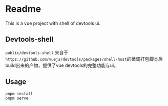 # Readme

This is a vue project with shell of devtools ui.

## Devtools-shell

`public/devtools-shell` 来自于`https://github.com/vuejs/devtools/packages/shell-host`的微调打包脚本后build出来的产物，提供了vue devtools的完整功能与ui。

## Usage

```bash
pnpm install
pnpm serve
```